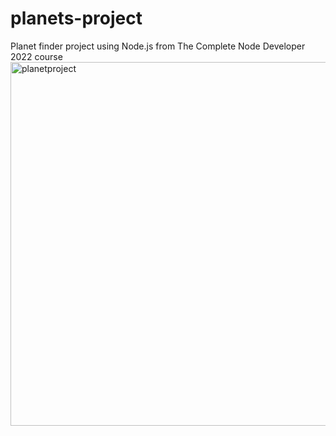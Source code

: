 # planets-project
Planet finder project using Node.js from The Complete Node Developer 2022 course
<img width="582" alt="planetproject" src="https://user-images.githubusercontent.com/22229521/174676799-da8c1f97-7b20-4d46-9460-23ba76006a50.png">
